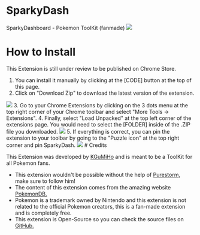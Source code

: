 # SparkyDash
 SparkyDashboard - Pokemon ToolKit (fanmade)
 <img src="https://sparkydash.b-cdn.net/Imagen%20de%20iOS.png">
# How to Install
This Extension is still under review to be published on Chrome Store.
1. You can install it manually by clicking at the [CODE] button at the top of this page.
2. Click on "Download Zip" to download the latest version of the extension.
<img src="https://cdn-std.droplr.net/files/acc_1036796/CsY4IO">
3. Go to your Chrome Extensions by clicking on the 3 dots menu at the top right corner of your Chrome toolbar and select "More Tools → Extensions".
4. Finally, select "Load Unpacked" at the top left corner of the extensions page. You would need to select the [FOLDER] inside of the .ZIP file you downloaded.
<img src="https://cdn-std.droplr.net/files/acc_1036796/oKPR49">
5. If everything is correct, you can pin the extension to your toolbar by going to the "Puzzle icon" at the top right corner and pin SparkyDash.
<img src="https://cdn-std.droplr.net/files/acc_1036796/ecHPtW">
# Credits
<p>This Extension was developed by <a href="https://www.twitch.tv/kgumiho">KGuMiHo</a> and is meant to be a ToolKit for all Pokemon fans.
<ul>
  <li>This extension wouldn't be possible without the help of <a title="Thanks for all your suggestions!" href="https://linktr.ee/PurestormTV">Purestorm</a>, make sure to follow him!</li>
  <li>The content of this extension comes from the amazing website <a title="Amazing website with lots of content!" href="https://pokemondb.net/">PokemonDB.</a></li>
  <li>Pokemon is a trademark owned by Nintendo and this extension is not related to the official Pokemon creators, this is a fan-made extension and is completely free.</li>
  <li>This extension is Open-Source so you can check the source files on <a href="https://github.com/LauraSWP/SparkyDash">GitHub.</a></li>
</ul>
</p>
